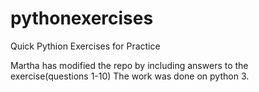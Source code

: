 # pythonexercises
Quick Pythion Exercises for Practice

Martha has modified the repo by including answers to the exercise(questions 1-10)
The work was done on python 3.
